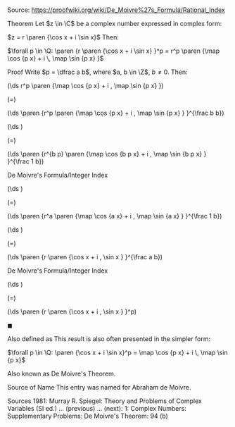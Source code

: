 # 

Source: https://proofwiki.org/wiki/De_Moivre%27s_Formula/Rational_Index



Theorem
Let $z \in \C$ be a complex number expressed in complex form:

$z = r \paren {\cos x + i \sin x}$
Then:

$\forall p \in \Q: \paren {r \paren {\cos x + i \sin x} }^p = r^p \paren {\map \cos {p x} + i \, \map \sin {p x} }$


Proof
Write $p = \dfrac a b$, where $a, b \in \Z$, $b \ne 0$.
Then:














\(\ds r^p \paren {\map \cos {p x} + i \, \map \sin {p x} }\)

\(=\)







\(\ds \paren {r^p \paren {\map \cos {p x} + i \, \map \sin {p x} } }^{\frac b b}\)




















\(\ds \)

\(=\)







\(\ds \paren {r^{b p} \paren {\map \cos {b p x} + i \, \map \sin {b p x} } }^{\frac 1 b}\)





De Moivre's Formula/Integer Index














\(\ds \)

\(=\)







\(\ds \paren {r^a \paren {\map \cos {a x} + i \, \map \sin {a x} } }^{\frac 1 b}\)




















\(\ds \)

\(=\)







\(\ds \paren {r \paren {\cos x + i \, \sin x } }^{\frac a b}\)





De Moivre's Formula/Integer Index














\(\ds \)

\(=\)







\(\ds \paren {r \paren {\cos x + i \, \sin x } }^p\)









$\blacksquare$


Also defined as
This result is also often presented in the simpler form:

$\forall p \in \Q: \paren {\cos x + i \sin x}^p = \map \cos {p x} + i \, \map \sin {p x}$


Also known as
De Moivre's Theorem.


Source of Name
This entry was named for Abraham de Moivre.


Sources
1981: Murray R. Spiegel: Theory and Problems of Complex Variables (SI ed.) ... (previous) ... (next): $1$: Complex Numbers: Supplementary Problems: De Moivre's Theorem: $94 \ \text{(b)}$




